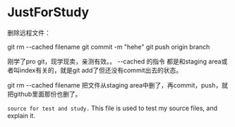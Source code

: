 JustForStudy
============
删除远程文件：  

git rm --cached filename
git commit -m "hehe"
git push origin branch

刚学了pro git，现学现卖，亲测有效。。
--cached 的指令 都是和staging area或者叫index有关的，就是git add了但还没有commit出去的状态。

git rm --cached filename 把文件从staging area中删了，再commit，push，就把github里面那份也删了。

`source for test and study.`
This file is used to test my source files, and explain it.
